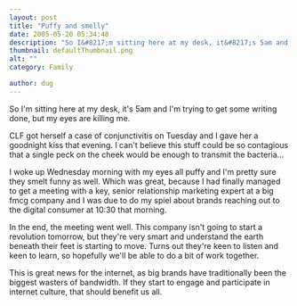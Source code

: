 ```yaml
---
layout: post
title: "Puffy and smelly"
date: 2005-05-20 05:34:48
description: "So I&#8217;m sitting here at my desk, it&#8217;s 5am and I&#8217;m trying to get some writing done, but my eyes are killing me. CLF got herself a case of conjunctivitis on Tuesday and I gave her a goodnight kiss that&#8230;"
thumbnail: defaultThumbnail.png
alt: ""
category: Family

author: dug
---
```


<p>So I'm sitting here at my desk, it's 5am and I'm trying to get some writing done, but my eyes are killing me. </p>

<p><span class="caps">CLF </span>got herself a case of conjunctivitis on Tuesday and I gave her a goodnight kiss that evening. I can't believe this stuff could be so contagious that a single peck on the cheek would be enough to transmit the bacteria...</p>

<p>I woke up Wednesday morning with my eyes all puffy and I'm pretty sure they smelt funny as well. Which was great, because I had finally managed to get a meeting with a key, senior relationship marketing expert at a big fmcg company and I was due to do my spiel about brands reaching out to the digital consumer at 10:30 that morning.</p>

<p>In the end, the meeting went well. This company isn't going to start a revolution tomorrow, but they're very smart and understand the earth beneath their feet is starting to move. Turns out they're keen to listen and keen to learn, so hopefully we'll be able to do a bit of work together.</p>

<p>This is great news for the internet, as big brands have traditionally been the biggest wasters of bandwidth. If they start to engage and participate in internet culture, that should benefit us all.</p>
